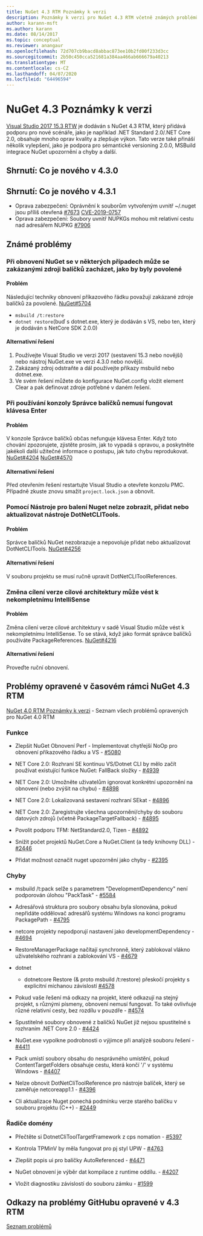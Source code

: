 ```yaml
---
title: NuGet 4.3 RTM Poznámky k verzi
description: Poznámky k verzi pro NuGet 4.3 RTM včetně známých problémů, oprav chyb, přidaných funkcí a řadičů domény.
author: karann-msft
ms.author: karann
ms.date: 08/14/2017
ms.topic: conceptual
ms.reviewer: anangaur
ms.openlocfilehash: 72d707cb9bacd8abbac873ee10b2fd00f233d3cc
ms.sourcegitcommit: 2b50c450cca521681a384aa466ab666679a40213
ms.translationtype: MT
ms.contentlocale: cs-CZ
ms.lasthandoff: 04/07/2020
ms.locfileid: "64496594"
---
```

# <a name="nuget-43-release-notes"></a>NuGet 4.3 Poznámky k verzi

[Visual Studio 2017 15.3 RTW](https://www.visualstudio.com/news/releasenotes/vs2017-relnotes) je dodáván s NuGet 4.3 RTM, který přidává podporu pro nové scénáře, jako je například .NET Standard 2.0/.NET Core 2.0, obsahuje mnoho oprav kvality a zlepšuje výkon. Tato verze také přináší několik vylepšení, jako je podpora pro sémantické versioning 2.0.0, MSBuild integrace NuGet upozornění a chyby a další.

## <a name="summary-whats-new-in-430"></a>Shrnutí: Co je nového v 4.3.0

## <a name="summary-whats-new-in-431"></a>Shrnutí: Co je nového v 4.3.1

* Oprava zabezpečení: Oprávnění k souborům vytvořeným uvnitř ~/.nuget jsou příliš otevřená [#7673](https://github.com/NuGet/Home/issues/7673) [CVE-2019-0757](https://portal.msrc.microsoft.com/en-us/security-guidance/advisory/CVE-2019-0757)
* Oprava zabezpečení: Soubory uvnitř NUPKGs mohou mít relativní cestu nad adresářem NUPKG [#7906](https://github.com/NuGet/Home/issues/7906)

## <a name="known-issues"></a>Známé problémy

### <a name="nuget-restore-may-treat-disabled-package-sources-as-enabled-in-some-cases"></a>Při obnovení NuGet se v některých případech může se zakázanými zdroji balíčků zacházet, jako by byly povolené

#### <a name="issue"></a>Problém

Následující techniky obnovení příkazového řádku považují zakázané zdroje balíčků za povolené. [NuGet#5704](https://github.com/NuGet/Home/issues/5704)
- `msbuild /t:restore`
- `dotnet restore`(buď s dotnet.exe, který je dodáván s VS, nebo ten, který je dodáván s NetCore SDK 2.0.0)

#### <a name="workaround"></a>Alternativní řešení

1. Používejte Visual Studio ve verzi 2017 (sestavení 15.3 nebo novější) nebo nástroj NuGet.exe ve verzi 4.3.0 nebo novější.
1. Zakázaný zdroj odstraňte a dál používejte příkazy msbuild nebo dotnet.exe.
1. Ve svém řešení můžete do konfigurace NuGet.config vložit element Clear a pak definovat zdroje potřebné v daném řešení.

### <a name="while-using-package-manager-console-enter-key-may-not-work"></a>Při používání konzoly Správce balíčků nemusí fungovat klávesa Enter

#### <a name="issue"></a>Problém

V konzole Správce balíčků občas nefunguje klávesa Enter. Když toto chování zpozorujete, zjistěte prosím, jak to vypadá s opravou, a poskytněte jakékoli další užitečné informace o postupu, jak tuto chybu reprodukovat. [NuGet#4204](https://github.com/NuGet/Home/issues/4204) [NuGet#4570](https://github.com/NuGet/Home/issues/4570)

#### <a name="workaround"></a>Alternativní řešení

Před otevřením řešení restartujte Visual Studio a otevřete konzolu PMC. Případně zkuste znovu smažit `project.lock.json` a obnovit.

### <a name="you-are-unable-to-view-add-or-update-dotnetclitools-using-nuget-package-manager"></a>Pomocí Nástroje pro balení Nuget nelze zobrazit, přidat nebo aktualizovat nástroje DotNetCLITools.

#### <a name="issue"></a>Problém

Správce balíčků NuGet nezobrazuje a nepovoluje přidat nebo aktualizovat DotNetCLITools. [NuGet#4256](https://github.com/NuGet/Home/issues/4256)

#### <a name="workaround"></a>Alternativní řešení

V souboru projektu se musí ručně upravit DotNetCLIToolReferences.

### <a name="retargeting-target-framework-version-may-lead-to-incomplete-intellisense"></a>Změna cílení verze cílové architektury může vést k nekompletnímu IntelliSense

#### <a name="issue"></a>Problém

Změna cílení verze cílové architektury v sadě Visual Studio může vést k nekompletnímu IntelliSense. To se stává, když jako formát správce balíčků používáte PackageReferences. [NuGet#4216](https://github.com/NuGet/Home/issues/4216)

#### <a name="workaround"></a>Alternativní řešení

Proveďte ruční obnovení.

## <a name="issues-fixed-in-nuget-43-rtm-timeframe"></a>Problémy opravené v časovém rámci NuGet 4.3 RTM

[NuGet 4.0 RTM Poznámky k verzi](../release-notes/nuget-4.0-RTM.md) - Seznam všech problémů opravených pro NuGet 4.0 RTM

### <a name="features"></a>Funkce

- Zlepšit NuGet Obnovení Perf - Implementovat chytřejší NoOp pro obnovení příkazového řádku a VS - [#5080](https://github.com/NuGet/Home/issues/5080)

- NET Core 2.0: Rozhraní SE kontinuu VS/Dotnet CLI by mělo začít používat existující funkce NuGet: FallBack složky - [#4939](https://github.com/NuGet/Home/issues/4939)

- NET Core 2.0: Umožněte uživatelům ignorovat konkrétní upozornění na obnovení (nebo zvýšit na chybu) - [#4898](https://github.com/NuGet/Home/issues/4898)

- NET Core 2.0: Lokalizovaná sestavení rozhraní SEkat - [#4896](https://github.com/NuGet/Home/issues/4896)

- NET Core 2.0: Zaregistrujte všechna upozornění/chyby do souboru datových zdrojů (včetně PackageTargetFallback) - [#4895](https://github.com/NuGet/Home/issues/4895)

- Povolit podporu TFM: NetStandard2.0, Tizen - [#4892](https://github.com/NuGet/Home/issues/4892)

- Snížit počet projektů NuGet.Core a NuGet.Client (a tedy knihovny DLL) - [#2446](https://github.com/NuGet/Home/issues/2446)

- Přidat možnost označit nuget upozornění jako chyby - [#2395](https://github.com/NuGet/Home/issues/2395)

### <a name="bugs"></a>Chyby

- msbuild /t:pack selže s parametrem "DevelopmentDependency" není podporován úlohou "PackTask" - [#5584](https://github.com/NuGet/Home/issues/5584)

- Adresářová struktura pro soubory obsahu byla slonována, pokud nepřidáte oddělovač adresářů systému Windows na konci programu PackagePath - [#4795](https://github.com/NuGet/Home/issues/4795)

- netcore projekty nepodporují nastavení jako developmentDependency - [#4694](https://github.com/NuGet/Home/issues/4694)

- RestoreManagerPackage načítají synchronně, který zablokoval vlákno uživatelského rozhraní a zablokování VS - [#4679](https://github.com/NuGet/Home/issues/4679)

- dotnet
  - dotnetcore Restore (& proto msbuild /t:restore) přeskočí projekty s explicitní míchanou závislostí [#4578](https://github.com/NuGet/Home/issues/4578)

- Pokud vaše řešení má odkazy na projekt, které odkazují na stejný projekt, s různými písmeny, obnovení nemusí fungovat. To také ovlivňuje různé relativní cesty, bez rozdílu v pouzdře - [#4574](https://github.com/NuGet/Home/issues/4574)

- Spustitelné soubory obnovené z balíčků NuGet již nejsou spustitelné s rozhraním .NET Core 2.0 - [#4424](https://github.com/NuGet/Home/issues/4424)

- NuGet.exe vypolkne podrobnosti o výjimce při analýzě souboru řešení - [#4411](https://github.com/NuGet/Home/issues/4411)

- Pack umístí soubory obsahu do nesprávného umístění, pokud ContentTargetFolders obsahuje cestu, která končí '/' v systému Windows - [#4407](https://github.com/NuGet/Home/issues/4407)

- Nelze obnovit DotNetCliToolReference pro nástroje balíček, který se zaměřuje netcoreapp1.1 - [#4396](https://github.com/NuGet/Home/issues/4396)

- Cli aktualizace Nuget ponechá podmínku verze starého balíčku v souboru projektu (C++) - [#2449](https://github.com/NuGet/Home/issues/2449)

### <a name="dcrs"></a>Řadiče domény

- Přečtěte si DotnetCliToolTargetFramework z cps nomation - [#5397](https://github.com/NuGet/Home/issues/5397)

- Kontrola TPMinV by měla fungovat pro pj styl UPW - [#4763](https://github.com/NuGet/Home/issues/4763)

- Zlepšit popis ui pro balíčky AutoReferenced - [#4471](https://github.com/NuGet/Home/issues/4471)

- NuGet obnovení je výběr dat kompilace z runtime oddílu. - [#4207](https://github.com/NuGet/Home/issues/4207)

- Vložit diagnostiku závislostí do souboru zámku - [#1599](https://github.com/NuGet/Home/issues/1599)

## <a name="links-to-github-issues-fixed-in-43-rtm"></a>Odkazy na problémy GitHubu opravené v 4.3 RTM

[Seznam problémů](https://github.com/NuGet/Home/issues?q=is%3Aissue+is%3Aclosed+milestone%3A%224.3")
